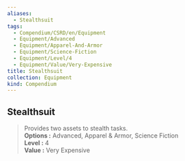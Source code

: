 ```yaml
---
aliases:
  - Stealthsuit
tags:
  - Compendium/CSRD/en/Equipment
  - Equipment/Advanced
  - Equipment/Apparel-And-Armor
  - Equipment/Science-Fiction
  - Equipment/Level/4
  - Equipment/Value/Very-Expensive
title: Stealthsuit
collection: Equipment
kind: Compendium
---
```

## Stealthsuit  
  
>Provides two assets to stealth tasks.  
> **Options :** Advanced, Apparel & Armor, Science Fiction  
> **Level :** 4  
> **Value :** Very Expensive
